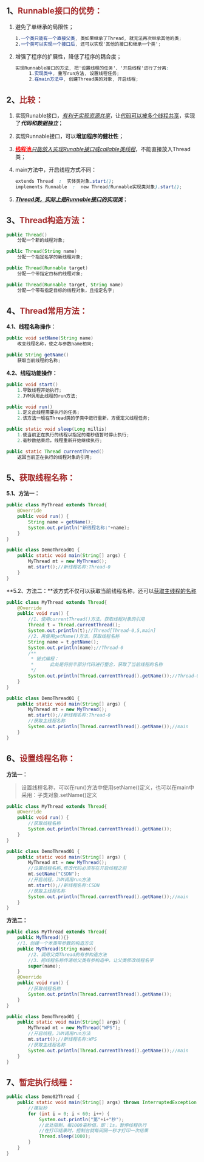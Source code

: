 ## 1、<span style="color:brown">Runnable接口的优势：</span>

1. 避免了单继承的局限性；

   ```scss
   1.一个类只能有一个直接父类, 类如果继承了Thread, 就无法再次继承其他的类;
   2.一个类可以实现一个接口后, 还可以实现'其他的接口和继承一个类';
   ```

2. 增强了程序的扩展性，降低了程序的耦合度；

   ```scss
   实现Runnable接口的方法, 把'设置线程的任务'、'开启线程'进行了分离: 
   		1.实现类中, 重写run方法, 设置线程任务;
   		2.在main方法中, 创建Thread类的对象, 开启线程;
   ```

## 2、<span style="color:brown">比较：</span>

1. 实现Runable接口，<u>*有利于实现资源共享*</u>，让<u>代码可以被多个线程共享</u>，实现了***代码和数据独立***；

2. 实现Runnable接口，可以**增加程序的健壮性**；

3. <u><span style="color:red">**线程池**</span>*只能放入实现Runable接口或callable类线程*</u>，不能直接放入Thread类；

4. main方法中，开启线程方式不同：

   ```scss
   extends Thread  :  实体类对象.start();
   implements Runnable  :  new Thread(Runnable实现类对象).start();
   ```

5. <u>***Thread类，实际上是Runnable接口的实现类***</u>；



## 3、<span style="color:brown">Thread构造方法：</span>

```java
public Thread()
    分配一个新的线程对象;
```

```java
public Thread(String name)
    分配一个指定名字的新线程对象;
```

```java
public Thread(Runnable target)
    分配一个带指定目标的线程对象;
```

```java
public Thread(Runnable target, String name)
    分配一个带有指定目标的线程对象，且指定名字;
```



## 4、<span style="color:brown">Thread常用方法：</span>

**4.1、线程名称操作：**

```java
public void setName(String name)
    改变线程名称，使之与参数name相同;
```

```java
public String getName()
    获取当前线程的名称;
```

**4.2、线程功能操作：**

```java
public void start()
    1.导致线程开始执行;
	2.JVM调用此线程的run方法;
```

```java
public void run()
    1.定义此线程需要执行的任务;
	2.该方法一般在Thread类的子类中进行重新，方便定义线程任务;
```

```java
public static void sleep(Long millis)
    1.使当前正在执行的线程以指定的毫秒值暂时停止执行;
	2.毫秒数结束后，线程重新开始继续执行;
```

```java
public static Thread currentThreed()
    返回当前正在执行的线程对象的引用;
```



## 5、<span style="color:brown">获取线程名称：</span>

**5.1、方法一：**

```java
public class MyThread extends Thread{
    @Override
    public void run() {
        String name = getName();
        System.out.println("新线程名称:"+name);
    }
}
```

```java
public class DemoThread01 {
    public static void main(String[] args) {
        MyThread mt = new MyThread();
        mt.start();//新线程名称:Thread-0
    }
}
```

**5.2、方法二：**该方式不仅可以获取当前线程名称，还可以<u>获取主线程的名称</u>

```java
public class MyThread extends Thread{
    @Override
    public void run() {
        //1、使用currentThread()方法，获取线程对象的引用
        Thread t = Thread.currentThread();
        System.out.println(t);//Thread[Thread-0,5,main]
        //2、再使用getName()方法，获取线程名称
        String name = t.getName();
        System.out.println(name);//Thread-0
        /**
         * 链式编程：
         *      此处是将前半部分代码进行整合，获取了当前线程的名称
         */
        System.out.println(Thread.currentThread().getName());//Thread-0
    }
}
```

```java
public class DemoThread01 {
    public static void main(String[] args) {
        MyThread mt = new MyThread();
        mt.start();//新线程名称:Thread-0
        //获取主线程名称
        System.out.println(Thread.currentThread().getName());//main
    }
}
```



## 6、<span style="color:brown">设置线程名称：</span>

**方法一：**

> 设置线程名称，可以在run()方法中使用setName()定义，也可以在main中采用：子类对象.setName()定义

```java
public class MyThread extends Thread{
    @Override
    public void run() {
        //获取线程名称
        System.out.println(Thread.currentThread().getName());
    }
}
```

```java
public class DemoThread01 {
    public static void main(String[] args) {
        MyThread mt = new MyThread();
        //设置线程名称,修改代码必须写在开启线程之前
        mt.setName("CSDN");
        //开启线程，JVM调用run方法
        mt.start();//新线程名称:CSDN
        //获取主线程名称
        System.out.println(Thread.currentThread().getName());//main
    }
}
```

**方法二：**

```java
public class MyThread extends Thread{
    public MyThread(){}
    //1、创建一个本类带参数的构造方法
    public MyThread(String name){
        //2、调用父类Thread的有参构造方法
        //3、把线程名称传递给父类有参构造中，让父类修改线程名字
        super(name);
    }
    @Override
    public void run() {
        //获取线程名称
        System.out.println(Thread.currentThread().getName());
    }
}
```

```java
public class DemoThread01 {
    public static void main(String[] args) {
        MyThread mt = new MyThread("WPS");
        //开启线程，JVM调用run方法
        mt.start();//新线程名称:WPS
        //获取主线程名称
        System.out.println(Thread.currentThread().getName());//main
    }
}
```



## 7、<span style="color:brown">暂定执行线程：</span>

```java
public class Demo02Thread {
    public static void main(String[] args) throws InterruptedException {
        //模拟秒
        for (int i = 0; i < 60; i++) {
            System.out.println("第"+i+"秒");
            //此处限制，每1000毫秒值，即：1s，暂停线程执行
            //在打印结果时，控制台就每间隔一秒才打印一次结果
            Thread.sleep(1000);
        }
    }
}
```